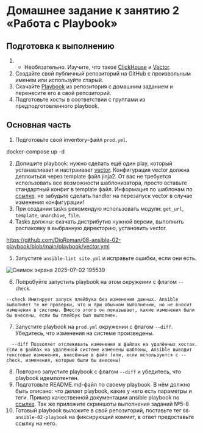 # Домашнее задание к занятию 2 «Работа с Playbook»

## Подготовка к выполнению

1. * Необязательно. Изучите, что такое [ClickHouse](https://www.youtube.com/watch?v=fjTNS2zkeBs) и [Vector](https://www.youtube.com/watch?v=CgEhyffisLY).
2. Создайте свой публичный репозиторий на GitHub с произвольным именем или используйте старый.
3. Скачайте [Playbook](./playbook/) из репозитория с домашним заданием и перенесите его в свой репозиторий.
4. Подготовьте хосты в соответствии с группами из предподготовленного playbook.

## Основная часть

1. Подготовьте свой inventory-файл `prod.yml`.

docker-compose up -d

2. Допишите playbook: нужно сделать ещё один play, который устанавливает и настраивает [vector](https://vector.dev). Конфигурация vector должна деплоиться через template файл jinja2. От вас не требуется использовать все возможности шаблонизатора, просто вставьте стандартный конфиг в template файл. Информация по шаблонам по [ссылке](https://www.dmosk.ru/instruktions.php?object=ansible-nginx-install). не забудьте сделать handler на перезапуск vector в случае изменения конфигурации!
3. При создании tasks рекомендую использовать модули: `get_url`, `template`, `unarchive`, `file`.
4. Tasks должны: скачать дистрибутив нужной версии, выполнить распаковку в выбранную директорию, установить vector.

  https://github.com/DioRoman/08-ansible-02-playbook/blob/main/playbook/vector.yml
  
5. Запустите `ansible-lint site.yml` и исправьте ошибки, если они есть.

![Снимок экрана 2025-07-02 195539](https://github.com/user-attachments/assets/f2c8f0f7-ab4e-4b37-b7e3-ea414531a5f0)

6. Попробуйте запустить playbook на этом окружении с флагом `--check`.

`--check
Имитирует запуск плейбука без изменения данных. Ansible выполняет те же проверки, что и при обычном выполнении, но не вносит изменения в системы. Вместо этого он показывает, какие изменения были бы внесены, если бы плейбук был выполнен. `

7. Запустите playbook на `prod.yml` окружении с флагом `--diff`. Убедитесь, что изменения на системе произведены.

`  --diff
Позволяет отслеживать изменения в файлах на удалённых хостах. Если в файлах на удалённой системе изменены шаблоны, Ansible выводит текстовые изменения, внесённые в файл (или, если используется с --check, изменения, которые были бы внесены)`

8. Повторно запустите playbook с флагом `--diff` и убедитесь, что playbook идемпотентен.
9. Подготовьте README.md-файл по своему playbook. В нём должно быть описано: что делает playbook, какие у него есть параметры и теги. Пример качественной документации ansible playbook по [ссылке](https://github.com/opensearch-project/ansible-playbook). Так же приложите скриншоты выполнения заданий №5-8
10. Готовый playbook выложите в свой репозиторий, поставьте тег `08-ansible-02-playbook` на фиксирующий коммит, в ответ предоставьте ссылку на него.
